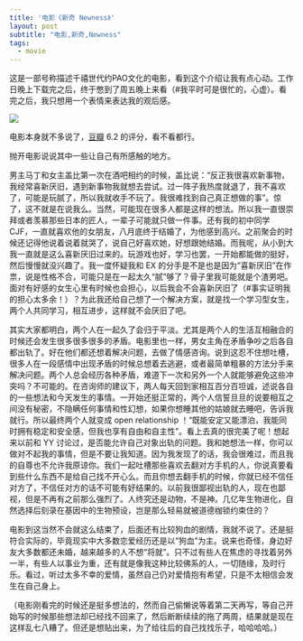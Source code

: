 ```yaml
---
title: '电影《新奇 Newness》'
layout: post
subtitle: "电影,新奇,Newness"
tags:
  - movie
---
```


这是一部号称描述千禧世代约PAO文化的电影，看到这个介绍让我有点心动。工作日晚上下载完之后，终于憋到了周五晚上来看（#我平时可是很忙的，心虚）。看完之后，我只想用一个表情来表达我的观后感。  

![](https://ws1.sinaimg.cn/large/6d9eae24gy1fv3e7v69yqj20ce0b4q32.jpg)

电影本身就不多说了，[豆瓣](https://movie.douban.com/subject/26952963/) 6.2 的评分，看不看都行。

抛开电影说说其中一些让自己有所感触的地方。  

男主马丁和女主盖比第一次在酒吧相约的时候，盖比说：“反正我很喜欢新事物，我经常喜新厌旧，遇到新事物我就想去尝试。过一阵子我热度就退了，我不喜欢了，可能是玩腻了，所以我就收手不玩了。我很难找到自己真正想做的事”。惊了，这不就是在说我么。当然，可能现在很多人都是这样的想法。所以我一直很崇拜或者羡慕那些日本的匠人，一辈子可能就只做一件事。还有我的初中同学 CJF，一直就喜欢他的女朋友，八月底终于结婚了，为他感到高兴。之前聚会的时候还记得他说着说着就哭了，说自己好喜欢她，好想跟她结婚。而我呢，从小到大我一直就是这么喜新厌旧过来的。玩游戏也好，学习也罢，一开始都能做的挺好，然后慢慢就没兴趣了。我一度怀疑我和 EX 的分手是不是也是因为“喜新厌旧”在作祟，说是性格不合，可能只是在一起太久“腻”够了？骨子里我可能就是个渣男吧。面对有好感的女生心里有时候也会担心，以后我会不会喜新厌旧了（#事实证明我的担心太多余！）？为此我还给自己想了一个解决方案，就是找一个学习型女生，两个人共同学习，相互进步，这样就不会厌旧了吧。

其实大家都明白，两个人在一起久了会归于平淡。尤其是两个人的生活互相融合的时候还会发生很多很多很多的矛盾。电影里也一样，男女主角在矛盾争吵之后各自都出轨了。好在他们都还想着解决问题，去做了情感咨询。说到这忍不住想吐槽，很多人在一段感情中出现矛盾的时候总想着去逃避，或者最简单粗暴的方法分手来解决问题。两个人总会经历各种矛盾，难道下一次和另外一个人就能够避免这些冲突吗？不可能的。在咨询师的建议下，两人每天回到家相互百分百坦诚，述说各自的一些想法和今天发生的事情。一开始还挺正常的，两个人信誓旦旦的说要相互之间没有秘密，不隐瞒任何事情和性幻想，如果你想睡其他的姑娘就去睡吧，告诉我就行。所以最终两个人就变成 open relationship ！“既能安定又能漂泊，我能同时拥有稳定和安全感，但我也享有自由和自主性”。看上去真的很完美了呢！想起来以前和 YY 讨论过，是否能允许自己对象出轨的问题。我和她想法一样，你可以做对不起我的事情，但是不要让我知道。因为我发现了的话，我会很难过，而且我的自尊也不允许我原谅你。我们一起吐槽那些喜欢去翻对方手机的人，你说真要看到些什么东西不是给自己找不开心么。而且你想去翻手机的时候，你就已经不信任对方了，不信任对方的话不可能有好结果的。以前我很鄙视出轨的人，现在也鄙视，但是不再有之前那么强烈了。人终究还是动物，不是神。几亿年生物进化，自然选择后刻录在基因中的生物预设，岂是那么轻易就被道德枷锁约束住的？

电影到这当然不会就这么结束了，后面还有比较狗血的剧情，我就不说了。还是挺符合实际的，毕竟现实中大多数恋爱经历还是以“狗血”为主。说来也奇怪，身边好友大多数都还未婚，越来越多的人不想“将就”。只不过有些人在焦虑的寻找着另外一半，有些人以事业为重，还有就是像我这种比较佛系的人，一切随缘，及时行乐。看过，听过太多不幸的爱情，虽然自己仍对爱情抱有希望，只是不太相信会发生在自己身上。

（电影刚看完的时候还是挺多想法的，然而自己偷懒说等着第二天再写，等自己开始写的时候那些想法却已经找不回来了，然后断断续续的拖了两周，结果就是现在这样乱七八糟了。但还是想贴出来，为了给往后的自己找找乐子，哈哈哈哈。）


